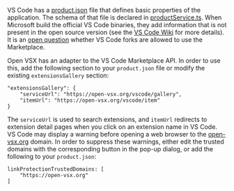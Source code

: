 VS Code has a [product.json](https://github.com/microsoft/vscode/blob/master/product.json) file that defines basic properties of the application. The schema of that file is declared in [productService.ts](https://github.com/microsoft/vscode/blob/master/src/vs/platform/product/common/productService.ts). When Microsoft build the official VS Code binaries, they add information that is not present in the open source version (see the [VS Code Wiki](https://github.com/microsoft/vscode/wiki/Differences-between-the-repository-and-Visual-Studio-Code) for more details). It is an [open question](https://github.com/microsoft/vscode/issues/31168) whether VS Code forks are allowed to use the Marketplace.

Open VSX has an adapter to the VS Code Marketplace API. In order to use this, add the following section to your `product.json` file or modify the existing `extensionsGallery` section:

```
"extensionsGallery": {
    "serviceUrl": "https://open-vsx.org/vscode/gallery",
    "itemUrl": "https://open-vsx.org/vscode/item"
}
```

The `serviceUrl` is used to search extensions, and `itemUrl` redirects to extension detail pages when you click on an extension name in VS Code. VS Code may display a warning before opening a web browser to the [open-vsx.org](https://open-vsx.org) domain. In order to suppress these warnings, either edit the trusted domains with the corresponding button in the pop-up dialog, or add the following to your `product.json`:

```
linkProtectionTrustedDomains: [
    "https://open-vsx.org"
]
```
